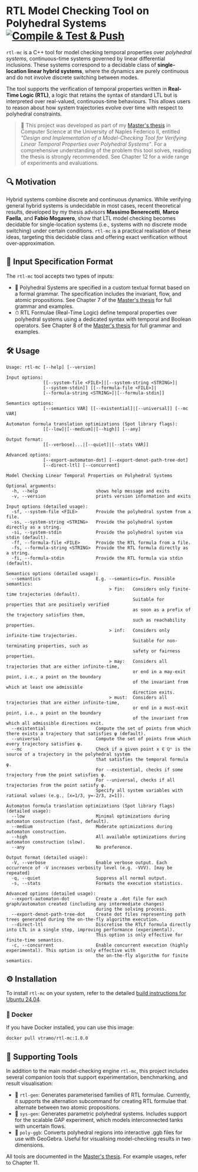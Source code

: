 # RTL Model Checking Tool on Polyhedral Systems [![Compile & Test & Push](https://github.com/vtramo/rtl-mc/actions/workflows/compile-test-image.yaml/badge.svg)](https://github.com/vtramo/rtl-mc/actions/workflows/compile-test-image.yaml)

`rtl-mc` is a C++ tool for model checking temporal properties over *polyhedral systems*, continuous-time systems
governed by linear differential inclusions. These systems correspond to a decidable class of
**single-location linear hybrid systems**, where the dynamics are purely continuous and do not involve
discrete switching between modes.

The tool supports the verification of temporal properties written in **Real-Time Logic (RTL)**, a
logic that retains the syntax of standard LTL but is interpreted over real-valued, continuous-time behaviours.
This allows users to reason about how system trajectories evolve over time with respect to polyhedral constraints.

> 📘 This project was developed as part of my [Master's thesis](docs/thesis.pdf) in Computer Science at the University of
Naples Federico II, entitled _"Design and Implementation of a Model-Checking Tool for Verifying Linear Temporal Properties over Polyhedral Systems"_.
For a comprehensive understanding of the problem this tool solves, reading the thesis is strongly recommended.
See Chapter 12 for a wide range of experiments and evaluations.

## 🔍 Motivation
Hybrid systems combine discrete and continuous dynamics.
While verifying general hybrid systems is undecidable
in most cases, recent theoretical results, developed by my thesis advisors **Massimo Benerecetti**, **Marco Faella**, and **Fabio Mogavero**,
show that LTL model checking becomes decidable for single-location systems (i.e., systems with no discrete mode switching) under certain conditions.
`rtl-mc` is a practical realisation of these ideas, targeting this decidable class and offering exact verification without over-approximation.

## 🧾 Input Specification Format
The `rtl-mc` tool accepts two types of inputs:
- 🧱 Polyhedral Systems are specified in a custom textual format based on a formal grammar.
  The specification includes the invariant, flow, and atomic propositions. See Chapter 7 of the [Master's thesis](docs/thesis.pdf) for full grammar and examples.
- ⏱ RTL Formulae (Real-Time Logic) define temporal properties over polyhedral systems using a dedicated syntax with temporal and Boolean operators. 
  See Chapter 8 of the [Master's thesis](docs/thesis.pdf) for full grammar and examples.

## 🛠️ Usage
```
Usage: rtl-mc [--help] [--version]

Input options:
              [[--system-file <FILE>]|[--system-string <STRING>]|
              [--system-stdin]] [[--formula-file <FILE>]|
              [--formula-string <STRING>]|[--formula-stdin]]

Semantics options:
              [--semantics VAR] [[--existential]|[--universal]] [--mc VAR]

Automaton formula translation optimizations (Spot library flags):
              [[--low]|[--medium]|[--high]] [--any]

Output format:
              [[--verbose]...|[--quiet]|[--stats VAR]]

Advanced options:
              [--export-automaton-dot] [--export-denot-path-tree-dot]
              [--direct-ltl] [--concurrent]

Model Checking Linear Temporal Properties on Polyhedral Systems

Optional arguments:
  -h, --help                      shows help message and exits 
  -v, --version                   prints version information and exits 

Input options (detailed usage):
  -sf, --system-file <FILE>       Provide the polyhedral system from a file. 
  -ss, --system-string <STRING>   Provide the polyhedral system directly as a string. 
  -si, --system-stdin             Provide the polyhedral system via stdin (default). 
  -ff, --formula-file <FILE>      Provide the RTL formula from a file. 
  -fs, --formula-string <STRING>  Provide the RTL formula directly as a string. 
  -fi, --formula-stdin            Provide the RTL formula via stdin (default). 

Semantics options (detailed usage):
  --semantics                     E.g. --semantics=fin. Possible semantics:
                                       > fin:   Considers only finite-time trajectories (default).
                                                Suitable for properties that are positively verified
                                                as soon as a prefix of the trajectory satisfies them,
                                                such as reachability properties.
                                       > inf:   Considers only infinite-time trajectories.
                                                Suitable for non-terminating properties, such as
                                                safety or fairness properties.
                                       > may:   Considers all trajectories that are either infinite-time,
                                                or end in a may-exit point, i.e., a point on the boundary
                                                of the invariant from which at least one admissible
                                                direction exits.
                                       > must:  Considers all trajectories that are either infinite-time,
                                                or end in a must-exit point, i.e., a point on the boundary
                                                of the invariant from which all admissible directions exit. 
  --existential                   Compute the set of points from which there exists a trajectory that satisfies φ (default). 
  --universal                     Compute the set of points from which every trajectory satisfies φ. 
  --mc                            Check if a given point x ∈ ℚⁿ is the source of a trajectory in the polyhedral system 
                                  that satisfies the temporal formula φ. 
                                  For --existential, checks if some trajectory from the point satisfies φ. 
                                  For --universal, checks if all trajectories from the point satisfy φ. 
                                  Specify all system variables with rational values (e.g., [x=1/3, y=-2/3, z=1]). 

Automaton formula translation optimizations (Spot library flags) (detailed usage):
  --low                           Minimal optimizations during automaton construction (fast, default). 
  --medium                        Moderate optimizations during automaton construction. 
  --high                          All available optimizations during automaton construction (slow). 
  --any                           No preference. 

Output format (detailed usage):
  -V, --verbose                   Enable verbose output. Each occurrence of -V increases verbosity level (e.g. -VVV). [may be repeated]
  -q, --quiet                     Suppress all normal output. 
  -s, --stats                     Formats the execution statistics. 

Advanced options (detailed usage):
  --export-automaton-dot          Create a .dot file for each graph/automaton created (including any intermediate changes)
                                  during the solving process. 
  --export-denot-path-tree-dot    Create dot files representing path trees generated during the on-the-fly algorithm execution. 
  --direct-ltl                    Discretise the RTLf formula directly into LTL in a single step, improving performance (experimental).
                                  This option is only effective for finite-time semantics. 
  -c, --concurrent                Enable concurrent execution (highly experimental). This option is only effective with
                                  the on-the-fly algorithm for finite semantics.
```
## ⚙️ Installation
To install `rtl-mc` on your system, refer to the detailed [build instructions for Ubuntu 24.04](https://github.com/vtramo/rtl-mc/blob/main/docs/how-to-build-ubuntu.md).
### 🐳 Docker
If you have Docker installed, you can use this image:
```sh
docker pull vtramo/rtl-mc:1.0.0
```
## 🧰 Supporting Tools
In addition to the main model-checking engine `rtl-mc`, this project includes several companion tools that support
experimentation, benchmarking, and result visualisation:
- 📐 `rtl-gen`: Generates parameterised families of RTL formulae. Currently, it supports the alternation subcommand for
      creating RTL formulae that alternate between two atomic propositions.
- 🧪 `sys-gen`: Generates parametric polyhedral systems. Includes support for the scalable GAP experiment,
      which models interconnected tanks with uncertain flows.
- 🎨 `poly-ggb`: Converts polyhedral regions into interactive .ggb files for use with GeoGebra.
       Useful for visualising model-checking results in two dimensions.

All tools are documented in the [Master's thesis](docs/thesis.pdf). For example usages, refer to Chapter 11.